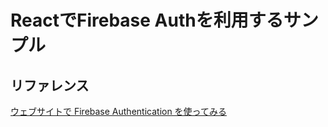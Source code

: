 # ReactでFirebase Authを利用するサンプル

## リファレンス

[ウェブサイトで Firebase Authentication を使ってみる](https://firebase.google.com/docs/auth/web/start?hl=ja&authuser=0)
